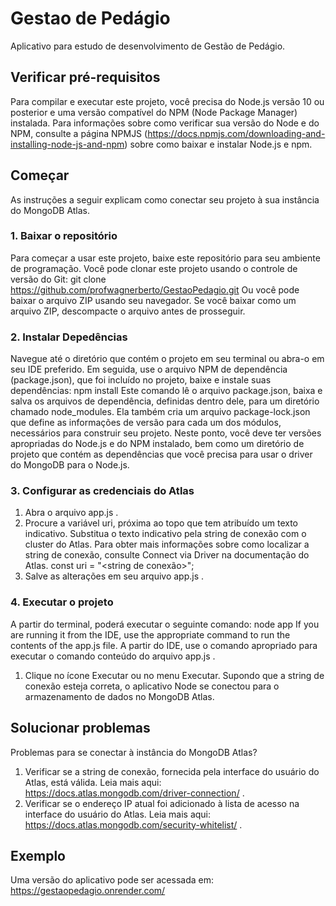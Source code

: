 # Gestao de Pedágio
Aplicativo para estudo de desenvolvimento de Gestão de Pedágio.

## Verificar pré-requisitos
Para compilar e executar este projeto, você precisa do Node.js versão 10 ou posterior e uma versão compatível do NPM (Node Package Manager) instalada. Para informações sobre como verificar sua versão do Node e do NPM, consulte a página NPMJS (https://docs.npmjs.com/downloading-and-installing-node-js-and-npm) sobre como baixar e instalar Node.js e npm.

## Começar
As instruções a seguir explicam como conectar seu projeto à sua instância do MongoDB Atlas.

### 1. Baixar o repositório
Para começar a usar este projeto, baixe este repositório para seu ambiente de programação. Você pode clonar este projeto usando o controle de versão do Git:
git clone https://github.com/profwagnerberto/GestaoPedagio.git
Ou você pode baixar o arquivo ZIP usando seu navegador. Se você baixar como um arquivo ZIP, descompacte o arquivo antes de prosseguir.

### 2. Instalar Depedências
Navegue até o diretório que contém o projeto em seu terminal ou abra-o em seu IDE preferido.
Em seguida, use o arquivo NPM de dependência (package.json), que foi incluído no projeto, baixe e instale suas dependências:
npm install
Este comando lê o arquivo package.json, baixa e salva os arquivos de dependência, definidas dentro dele, para um diretório chamado node_modules. Ela também cria um arquivo package-lock.json que define as informações de versão para cada um dos módulos, necessários para construir seu projeto.
Neste ponto, você deve ter versões apropriadas do Node.js e do NPM instalado, bem como um diretório de projeto que contém as dependências que você precisa para usar o driver do MongoDB para o Node.js.

### 3. Configurar as credenciais do Atlas
1. Abra o arquivo app.js .
2. Procure a variável uri, próxima ao topo que tem atribuído um texto indicativo. Substitua o texto indicativo pela string de conexão com o cluster do Atlas. Para obter mais informações sobre como localizar a string de conexão, consulte Connect via Driver na documentação do Atlas.
    const uri = 
      "<string de conexão>";
3. Salve as alterações em seu arquivo app.js .

### 4. Executar o projeto
A partir do terminal, poderá executar o seguinte comando:
node app
If you are running it from the IDE, use the appropriate command to run the contents of the app.js file.
A partir do IDE, use o comando apropriado para executar o comando conteúdo do arquivo app.js .
1. Clique no ícone Executar ou no menu Executar.
Supondo que a string de conexão esteja correta, o aplicativo Node se conectou para o armazenamento de dados no MongoDB Atlas.

## Solucionar problemas
Problemas para se conectar à instância do MongoDB Atlas?
1. Verificar se a string de conexão, fornecida pela interface do usuário do Atlas, está válida. Leia mais aqui: https://docs.atlas.mongodb.com/driver-connection/ .
2. Verificar se o endereço IP atual foi adicionado à lista de acesso na interface do usuário do Atlas. Leia mais aqui: https://docs.atlas.mongodb.com/security-whitelist/ .

## Exemplo
Uma versão do aplicativo pode ser acessada em: https://gestaopedagio.onrender.com/
